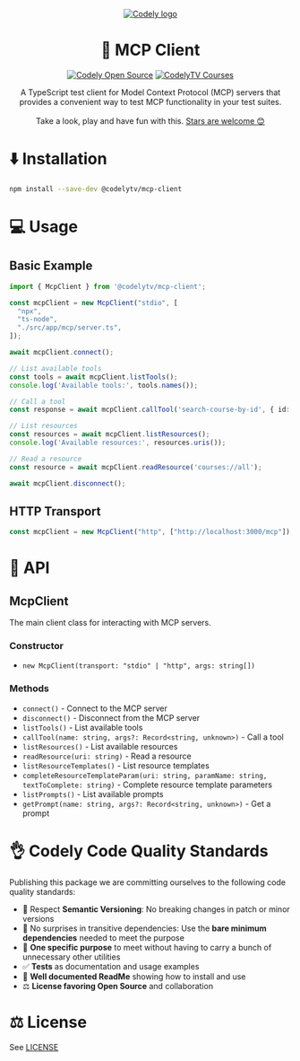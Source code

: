 <p align="center">
  <a href="https://codely.com">
    <img alt="Codely logo" src="https://codely.com/logo/codely_logo.svg">
  </a>
</p>

<h1 align="center">
  🔌 MCP Client
</h1>

<p align="center">
    <a href="https://github.com/CodelyTV"><img src="https://img.shields.io/badge/CodelyTV-OS-green.svg?style=flat-square" alt="Codely Open Source"/></a>
    <a href="https://pro.codely.com"><img src="https://img.shields.io/badge/CodelyTV-PRO-black.svg?style=flat-square" alt="CodelyTV Courses"/></a>
</p>

<p align="center">
  A TypeScript test client for Model Context Protocol (MCP) servers that provides a convenient way to test MCP functionality in your test suites.
  <br />
  <br />
  Take a look, play and have fun with this.
  <a href="https://github.com/CodelyTV/typescript-mcp-client/stargazers">Stars are welcome 😊</a>
</p>


# ⬇️ Installation

```bash
npm install --save-dev @codelytv/mcp-client
```

# 💻 Usage

## Basic Example

```typescript
import { McpClient } from '@codelytv/mcp-client';

const mcpClient = new McpClient("stdio", [
  "npx",
  "ts-node",
  "./src/app/mcp/server.ts",
]);

await mcpClient.connect();

// List available tools
const tools = await mcpClient.listTools();
console.log('Available tools:', tools.names());

// Call a tool
const response = await mcpClient.callTool('search-course-by-id', { id: 'course-123' });

// List resources
const resources = await mcpClient.listResources();
console.log('Available resources:', resources.uris());

// Read a resource
const resource = await mcpClient.readResource('courses://all');

await mcpClient.disconnect();
```

## HTTP Transport

```typescript
const mcpClient = new McpClient("http", ["http://localhost:3000/mcp"]);
```

# 🔡 API

## McpClient

The main client class for interacting with MCP servers.

### Constructor

- `new McpClient(transport: "stdio" | "http", args: string[])`

### Methods

- `connect()` - Connect to the MCP server
- `disconnect()` - Disconnect from the MCP server
- `listTools()` - List available tools
- `callTool(name: string, args?: Record<string, unknown>)` - Call a tool
- `listResources()` - List available resources
- `readResource(uri: string)` - Read a resource
- `listResourceTemplates()` - List resource templates
- `completeResourceTemplateParam(uri: string, paramName: string, textToComplete: string)` - Complete resource template parameters
- `listPrompts()` - List available prompts
- `getPrompt(name: string, args?: Record<string, unknown>)` - Get a prompt

# 👌 Codely Code Quality Standards

Publishing this package we are committing ourselves to the following code quality standards:

- 🤝 Respect **Semantic Versioning**: No breaking changes in patch or minor versions
- 🤏 No surprises in transitive dependencies: Use the **bare minimum dependencies** needed to meet the purpose
- 🎯 **One specific purpose** to meet without having to carry a bunch of unnecessary other utilities
- ✅ **Tests** as documentation and usage examples
- 📖 **Well documented ReadMe** showing how to install and use
- ⚖️ **License favoring Open Source** and collaboration

# ⚖️ License

See [LICENSE](LICENSE)
